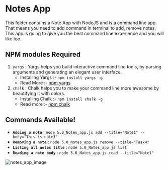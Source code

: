 # Notes App
This folder contains a Note App with NodeJS and is a command line app. That means you need to add command in terminal to add, remove notes. This app is going to give you the best command line experience and you will like too.


## NPM modules Required
1. ```yargs``` : Yargs helps you build interactive command line tools, by parsing arguments and generating an elegant user interface.
      - Installing Yargs :- ```npm install yargs -g```
      - Read More :- [npm yargs](https://www.npmjs.com/package/yargs)
2. ```chalk``` : Chalk helps you to make your command line more awesome by beautifying it with colors.
      - Installing Chalk :- ```npm install chalk -g```
      - Read more :- [npm chalk](https://www.npmjs.com/package/chalk)

## Commands Available!
- **``` Adding a note ```** : ``` node 5.0_Notes_app.js add --title="Note1" --body="This is note1"  ```
- **``` Removing a note ```** : ``` node 5.0_Notes_app.js remove --title="Task4"  ```
- **``` Listing all notes title ```** : ``` node 5.0_Notes_app.js list  ```
- **``` Reading a note body ```** : ``` node 5.0_Notes_app.js read --title="Note1"  ```

![notes_app_image](https://user-images.githubusercontent.com/69409625/125234152-be2aa080-e2fd-11eb-8a59-ea25611c3728.png)

